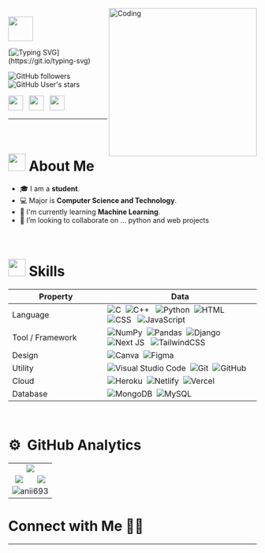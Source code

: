 <img align="right" alt="Coding" width="300" src="https://cdn.dribbble.com/users/1277312/screenshots/14733298/media/39b1045e593737587dd60e42c8422d1f.gif" >
<br align="left">
<img  src="https://raw.githubusercontent.com/MartinHeinz/MartinHeinz/master/wave.gif" width="50px" height="50px" /> 

[![Typing SVG](https://readme-typing-svg.herokuapp.com?font=FiraCode&color=ebc60e&size=25&lines=Hey!+I'm+Asutosh+Kataruka;Glad+to+see+you+here;Believe+in+learning+new+things;lets+learn+together+and+build+together.;Lets+discuss...;This+is+the+way.)](https://git.io/typing-svg)

![GitHub followers](https://img.shields.io/github/followers/Akataruka?style=social?font=FiraCode&color=e30707) ![GitHub User's stars](https://img.shields.io/github/stars/Akataruka?style=social?font=FiraCode&color=e30707)

<p align="left">
<a href="#"><img src = "https://img.shields.io/badge/Website-Page?style=flat&color=1CA2F1&logo=alibabacloud&logoColor=white" height = 30px></a>   &nbsp
<a href="https://www.linkedin.com/in/asutosh-kataruka-79aa05269/" ><img src="https://img.shields.io/badge/-Asutosh%20Linkedin-0077B5?style=flat&logo=Linkedin&logoColor=white" height = 30px /></a>   &nbsp
<a href="https://instagram.com/_asutoshk.09_?utm_source=qr&igshid=OGU0MmVlOWVjOQ==" ><img src="https://img.shields.io/badge/-@_asutosh.09_-E4405F?style=flat&logo=Instagram&logoColor=white" height = 30px /></a>
</p>

---

&nbsp;
# <img src="https://c.tenor.com/NCRHhqkXrJYAAAAi/programmers-go-internet.gif" width="35"> About Me 
- 🎓 I am a **student**.
- 💻 Major is **Computer Science and Technology**.
- 🌱 I'm currently learning **Machine Learning**. 
- 👯 I’m looking to collaborate on ... python and web projects

&nbsp;
# <img src="https://media2.giphy.com/media/QssGEmpkyEOhBCb7e1/giphy.gif?cid=ecf05e47a0n3gi1bfqntqmob8g9aid1oyj2wr3ds3mg700bl&rid=giphy.gif" width ="35"> Skills

Property                 | Data  
-------------------------|------
Language | ![C](https://img.shields.io/badge/-C-05122A?style=flat&logo=C&logoColor=A8B9CC)&nbsp;  ![C++](https://img.shields.io/badge/-C++-05122A?style=flat&logo=C++) &nbsp;  ![Python](https://img.shields.io/badge/-Python-05122A?style=flat&logo=python)&nbsp; ![HTML](https://img.shields.io/badge/-HTML-05122A?style=flat&logo=HTML5) &nbsp; ![CSS](https://img.shields.io/badge/-CSS-05122A?style=flat&logo=CSS3&logoColor=1572B6) &nbsp; ![JavaScript](https://img.shields.io/badge/-JavaScript-05122A?style=flat&logo=javascript) &nbsp;
Tool / Framework         | ![NumPy](https://img.shields.io/badge/numpy-%23013243.svg?style=flat&logo=numpy&logoColor=white) &nbsp;![Pandas](https://img.shields.io/badge/pandas-%23150458.svg?style=flat&logo=pandas&logoColor=white) &nbsp;![Django](https://img.shields.io/badge/-Django-05122A?style=flat&logo=django&logoColor=092E20) &nbsp;  ![Next JS](https://img.shields.io/badge/Next-black?style=flat&logo=next.js&logoColor=white) &nbsp; ![TailwindCSS](https://img.shields.io/badge/tailwindcss-%2338B2AC.svg?style=flat&logo=tailwind-css&logoColor=white)  &nbsp;
Design       | ![Canva](https://img.shields.io/badge/Canva-%2300C4CC.svg?style=flat&logo=Canva&logoColor=white)  &nbsp;![Figma](https://img.shields.io/badge/figma-%23150458.svg?style=flat&logo=figma&logoColor=white)  &nbsp;
Utility                  | ![Visual Studio Code](https://img.shields.io/badge/-Visual%20Studio%20Code-05122A?style=flat&logo=visual-studio-code&logoColor=007ACC)&nbsp;  ![Git](https://img.shields.io/badge/-Git-05122A?style=flat&logo=git) &nbsp;![GitHub](https://img.shields.io/badge/-GitHub-05122A?style=flat&logo=github) &nbsp;
Cloud <img width=200/> | ![Heroku](https://img.shields.io/badge/heroku-%23430098.svg?style=flat&logo=heroku&logoColor=white) &nbsp;![Netlify](https://img.shields.io/badge/netlify-%23000000.svg?style=flat&logo=netlify&logoColor=#00C7B7) &nbsp;![Vercel](https://img.shields.io/badge/vercel-%23000000.svg?style=flat&logo=vercel&logoColor=white) 
Database      | ![MongoDB](https://img.shields.io/badge/MongoDB-%234ea94b.svg?style=flat&logo=mongodb&logoColor=white)  &nbsp;![MySQL](https://img.shields.io/badge/MySQL-%23150458.svg?style=flat&logo=MySQL&logoColor=white)  &nbsp; 

&nbsp;
# ⚙️ &nbsp;GitHub Analytics


<table align="center">
  <tr>
    <td colspan="2" align="center"><img src="https://github-readme-activity-graph.vercel.app/graph?username=Akataruka&theme=xcode&hide_border=false&area=true&custom_title=Github%20Contribution%20Graph"></td>
  </tr>
  <tr>
    <td align="center"><img src="https://github-readme-stats.vercel.app/api?username=Akataruka&show_icons=true&theme=dark&locale=en&hide_border=false&area=true"/></td>
    <td align="center"><img src="https://github-readme-stats.vercel.app/api/top-langs?username=Akataruka&show_icons=true&theme=dark&locale=en&layout=compact&hide_border=false&area=true"/></td>
  </tr>
 <tr>
  <td colspan="2" align="center" >   <img   src="https://github-readme-streak-stats.herokuapp.com/?user=Akataruka&theme=dark&hide_border=false&area=true" alt="anii693" /></td>
 </tr>
</table>


 # Connect with Me 🤝🏻



---
